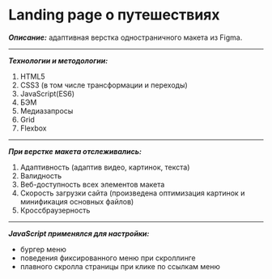 # Landing page о путешествиях

**_Описание:_** адаптивная верстка одностраничного макета из Figma.

---

**_Технологии и методологии:_**

1. HTML5
2. CSS3 (в том числе трансформации и переходы)
3. JavaScript(ES6)
4. БЭМ
5. Медиазапросы
6. Grid
7. Flexbox

---

**_При верстке макета отслеживались:_**

1. Адаптивность (адаптив видео, картинок, текста)
2. Валидность
3. Веб-доступность всех элементов макета
4. Скорость загрузки сайта (произведена оптимизация картинок и минификация основных файлов)
5. Кроссбраузерность

---

**_JavaScript применялся для настройки:_**

- бургер меню
- поведения фиксированного меню при скроллинге
- плавного скролла страницы при клике по ссылкам меню
